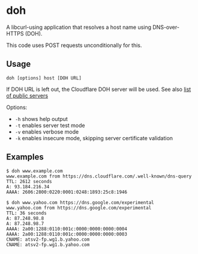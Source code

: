 # doh

 A libcurl-using application that resolves a host name using DNS-over-HTTPS
 (DOH).

 This code uses POST requests unconditionally for this.

## Usage

    doh [options] host [DOH URL]

If DOH URL is left out, the Cloudflare DOH server will be used. See also [list
of public
servers](https://github.com/curl/curl/wiki/DNS-over-HTTPS#publicly-available-servers)

Options:

- `-h` shows help output
- `-t` enables server test mode
- `-v` enables verbose mode
- `-k` enables insecure mode, skipping server certificate validation

## Examples

    $ doh www.example.com
    www.example.com from https://dns.cloudflare.com/.well-known/dns-query
    TTL: 2612 seconds
    A: 93.184.216.34
    AAAA: 2606:2800:0220:0001:0248:1893:25c8:1946

    $ doh www.yahoo.com https://dns.google.com/experimental
    www.yahoo.com from https://dns.google.com/experimental
    TTL: 36 seconds
    A: 87.248.98.8
    A: 87.248.98.7
    AAAA: 2a00:1288:0110:001c:0000:0000:0000:0004
    AAAA: 2a00:1288:0110:001c:0000:0000:0000:0003
    CNAME: atsv2-fp.wg1.b.yahoo.com
    CNAME: atsv2-fp.wg1.b.yahoo.com
